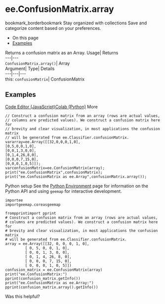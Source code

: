  
#  ee.ConfusionMatrix.array 
bookmark_borderbookmark Stay organized with collections  Save and categorize content based on your preferences.
  * On this page
  * [Examples](https://developers.google.com/earth-engine/apidocs/ee-confusionmatrix-array#examples)


Returns a confusion matrix as an Array. 
Usage| Returns  
---|---  
`ConfusionMatrix.array()`| Array  
Argument| Type| Details  
---|---|---  
this: `confusionMatrix`| ConfusionMatrix  
## Examples
[Code Editor (JavaScript)](https://developers.google.com/earth-engine/apidocs/ee-confusionmatrix-array#code-editor-javascript-sample)[Colab (Python)](https://developers.google.com/earth-engine/apidocs/ee-confusionmatrix-array#colab-python-sample) More
```
// Construct a confusion matrix from an array (rows are actual values,
// columns are predicted values). We construct a confusion matrix here for
// brevity and clear visualization, in most applications the confusion matrix
// will be generated from ee.Classifier.confusionMatrix.
vararray=ee.Array([[32,0,0,0,1,0],
[0,5,0,0,1,0],
[0,0,1,3,0,0],
[0,1,4,26,8,0],
[0,0,0,7,15,0],
[0,0,0,1,0,5]]);
varconfusionMatrix=ee.ConfusionMatrix(array);
print("ee.ConfusionMatrix",confusionMatrix);
print("ee.ConfusionMatrix as ee.Array",confusionMatrix.array());
```
Python setup
See the [ Python Environment](https://developers.google.com/earth-engine/guides/python_install) page for information on the Python API and using `geemap` for interactive development.
```
importee
importgeemap.coreasgeemap
```
```
frompprintimport pprint
# Construct a confusion matrix from an array (rows are actual values,
# columns are predicted values). We construct a confusion matrix here for
# brevity and clear visualization, in most applications the confusion matrix
# will be generated from ee.Classifier.confusionMatrix.
array = ee.Array([[32, 0, 0, 0, 1, 0],
         [ 0, 5, 0, 0, 1, 0],
         [ 0, 0, 1, 3, 0, 0],
         [ 0, 1, 4, 26, 8, 0],
         [ 0, 0, 0, 7, 15, 0],
         [ 0, 0, 0, 1, 0, 5]])
confusion_matrix = ee.ConfusionMatrix(array)
print("ee.ConfusionMatrix:")
pprint(confusion_matrix.getInfo())
print("ee.ConfusionMatrix as ee.Array:")
pprint(confusion_matrix.array().getInfo())
```

Was this helpful?
